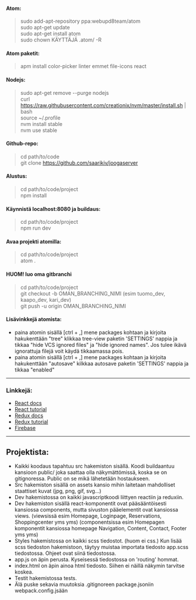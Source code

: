 #### Atom:
> sudo add-apt-repository ppa:webupd8team/atom <br>
> sudo apt-get update <br>
> sudo apt-get install atom <br>
> sudo chown KÄYTTÄJÄ .atom/ -R

#### Atom paketit:
> apm install color-picker linter emmet file-icons react

#### Nodejs:
> sudo apt-get remove --purge nodejs <br>
> curl https://raw.githubusercontent.com/creationix/nvm/master/install.sh | bash <br>
> source ~/.profile <br>
> nvm install stable <br>
> nvm use stable

#### Github-repo:
> cd path/to/code <br>
> git clone https://github.com/saarikiv/joogaserver

#### Alustus:
> cd path/to/code/project <br>
> npm install

#### Käynnistä localhost:8080 ja buildaus:
> cd path/to/code/project <br>
> npm run dev

#### Avaa projekti atomilla:
> cd path/to/code/project <br>
> atom .


#### HUOM! luo oma gitbranchi
> cd path/to/code/project <br>
> git checkout -b OMAN_BRANCHING_NIMI (esim tuomo_dev, kaapo_dev, kari_dev) <br>
> git push -u origin OMAN_BRANCHING_NIMI

#### Lisävinkkejä atomista:
- paina atomin sisällä [ctrl + ,] mene packages kohtaan ja kirjoita hakukenttään "tree" klikkaa tree-view paketin 'SETTINGS' nappia ja tikkaa "hide VCS ignored files" ja "hide ignored names". Jos tulee ikävä ignorattuja filejä voit käydä tikkaamassa pois.
- paina atomin sisällä [ctrl + ,] mene packages kohtaan ja kirjoita hakukenttään "autosave" kilkkaa autosave paketin 'SETTINGS' nappia ja tikkaa "enabled"

********************************************************************************

### Linkkejä:
- [React docs](https://facebook.github.io/react/docs/getting-started.html)
- [React tutorial](https://www.youtube.com/watch?v=MhkGQAoc7bc&list=PLoYCgNOIyGABj2GQSlDRjgvXtqfDxKm5b)
- [Redux docs](http://redux.js.org/)
- [Redux tutorial](https://egghead.io/lessons/javascript-redux-the-single-immutable-state-tree)
- [Firebase](https://console.firebase.google.com/)

********************************************************************************

## Projektista:
- Kaikki koodaus tapahtuu src hakemiston sisällä. Koodi buildaantuu kansioon public/ joka saattaa olla näkymättömissä, koska se on gitignoressa. Public on se mikä lähetetään hostaukseen.
- Src hakemiston sisällä on assets kansio mihin laitetaan mahdolliset staattiset kuvat (jpg, png, gif, svg...)
- Dev hakemistossa on kaikki javascriptkoodi liittyen reactiin ja reduxiin.
- Dev hakemiston sisällä react-komponentit ovat pääsääntöisesti kansiossa components, mutta sivuston pääelementit ovat kansiossa views. (viewsissä esim Homepage, Loginpage, Reservations, Shoppingcenter yms yms) (componentsissa esim Homepagen komponentit kansiossa homepage Navigation, Content, Contact, Footer yms yms)
- Styles hakemistossa on kaikki scss tiedostot. (huom ei css.) Kun lisää scss tiedoston hakemistoon, täytyy muistaa importata tiedosto app.scss tiedostossa. Ohjeet ovat siinä tiedostossa.
- app.js on äpin perusta. Kyseisessä tiedostossa on 'routing' hommat.
- index.html on äpin ainoa html tiedosto. Siihen ei näillä näkymin tarvitse koskea.
- Testit hakemistossa tests.
- Älä puske sekavia muutoksia .gitignoreen package.jsoniin webpack.config.jsään

